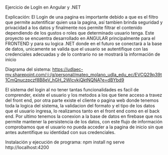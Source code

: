 Ejercicio de LogIn en Angular y .NET

Explicación:
El Login de una pagina es importante debido a que es el filtro que permite autentificar quien usa la pagina, así tambien brinda seguridad y privacidad a los datos y finalmente nos permite filtrar el contenido dependiendo de los gustos o roles que determinado usuario tenga.
Este proyecto se encuentra desarrollado en ANGULAR principalmente para el FRONTEND y para su logica .NET donde en el futuro se conectará a la base de datos, unicamente se valida que el usuario se autentifique con las credenciales adecuadas y de lo contrario no se mostrará la información de inicio

Diagrama del sistema: https://udlaec-my.sharepoint.com/:i:/g/personal/mateo_molano_udla_edu_ec/EVCQ29p39t1CmQnuczpczf8B8eV_hGH_2WIcvkjQktNQNA?e=dBYbd9

El sistema del login al no tener tantas funcionalidades es facil de comprender, existe el usuario y los metodos a los que tiene acceso a travez del front end, por otra parte existe el cliente o pagina web donde tenemos toda la logica del sistema, la validacion del formato y el tipo de los datos que el usuario ingresa, lo realizamos tanto en el front end como en el back end. Por ultimo tenemos la conexion a la base de datos en firebase que nos permite mantener la persistencia de los datos, con este flujo de información comprobamos que el usuario no pueda acceder a la pagina de inicio sin que antes autentifique su identidad con sus credenciales.

Instalación y ejecución de programa:
npm install
ng serve
http://localhost:4200